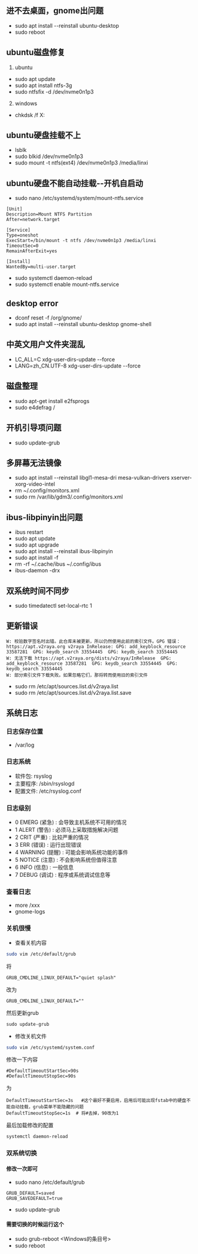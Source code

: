 ## 进不去桌面，gnome出问题
* sudo apt install --reinstall ubuntu-desktop
* sudo reboot
## ubuntu磁盘修复
1. ubuntu
* sudo apt update
* sudo apt install ntfs-3g
* sudo ntfsfix -d /dev/nvme0n1p3
2. windows
* chkdsk /f X:


## ubuntu硬盘挂载不上
* lsblk
* sudo blkid /dev/nvme0n1p3
* sudo mount -t ntfs(ext4) /dev/nvme0n1p3 /media/linxi
## ubuntu硬盘不能自动挂载--开机自启动
* sudo nano /etc/systemd/system/mount-ntfs.service
```
[Unit]
Description=Mount NTFS Partition
After=network.target

[Service]
Type=oneshot
ExecStart=/bin/mount -t ntfs /dev/nvme0n1p3 /media/linxi
TimeoutSec=0
RemainAfterExit=yes

[Install]
WantedBy=multi-user.target
```
* sudo systemctl daemon-reload
* sudo systemctl enable mount-ntfs.service
## desktop error
* dconf reset -f /org/gnome/
* sudo apt install --reinstall ubuntu-desktop gnome-shell
## 中英文用户文件夹混乱
* LC_ALL=C xdg-user-dirs-update --force
* LANG=zh_CN.UTF-8 xdg-user-dirs-update --force

## 磁盘整理
* sudo apt-get install e2fsprogs
* sudo e4defrag /
## 开机引导项问题
* sudo update-grub

## 多屏幕无法镜像
* sudo apt install --reinstall libgl1-mesa-dri mesa-vulkan-drivers xserver-xorg-video-intel
* rm ~/.config/monitors.xml
* sudo rm /var/lib/gdm3/.config/monitors.xml

## ibus-libpinyin出问题
* ibus restart
* sudo apt update
* sudo apt upgrade
* sudo apt install --reinstall ibus-libpinyin
* sudo apt install -f
* rm -rf ~/.cache/ibus ~/.config/ibus
* ibus-daemon -drx

## 双系统时间不同步
* sudo timedatectl set-local-rtc 1

## 更新错误
```
W: 校验数字签名时出错。此仓库未被更新，所以仍然使用此前的索引文件。GPG 错误：https://apt.v2raya.org v2raya InRelease: GPG: add_keyblock_resource 33587281  GPG: keydb_search 33554445  GPG: keydb_search 33554445
W: 无法下载 https://apt.v2raya.org/dists/v2raya/InRelease  GPG: add_keyblock_resource 33587281  GPG: keydb_search 33554445  GPG: keydb_search 33554445
W: 部分索引文件下载失败。如果忽略它们，那将转而使用旧的索引文件
```
* sudo rm /etc/apt/sources.list.d/v2raya.list
* sudo rm /etc/apt/sources.list.d/v2raya.list.save

## 系统日志
### 日志保存位置
* /var/log
### 日志系统
* 软件包: rsyslog
* 主要程序: /sbin/rsyslogd
* 配置文件: /etc/rsyslog.conf
### 日志级别
* 0 EMERG (紧急) : 会导致主机系统不可用的情况
* 1 ALERT (警告) : 必须马上采取措施解决问题
* 2 CRIT (严重) : 比较严重的情况
* 3 ERR (错误) : 运行出现错误
* 4 WARNING (提醒) : 可能会影响系统功能的事件
* 5 NOTICE (注意) : 不会影响系统但值得注意
* 6 INFO (信息) : 一般信息
* 7 DEBUG (调试) : 程序或系统调试信息等
### 查看日志
* more /xxx
* gnome-logs

### 关机很慢
* 查看关机内容
```bash
sudo vim /etc/default/grub
```
将
```
GRUB_CMDLINE_LINUX_DEFAULT="quiet splash"
```
改为
```
GRUB_CMDLINE_LINUX_DEFAULT=""
```
然后更新grub
```
sudo update-grub
```

* 修改关机文件
```bash
sudo vim /etc/systemd/system.conf 
```
修改一下内容
```
#DefaultTimeoutStartSec=90s
#DefaultTimeoutStopSec=90s
```
为
```
DefaultTimeoutStartSec=3s   #这个最好不要启用，启用后可能出现fstab中的硬盘不能自动挂载，grub菜单不能隐藏的问题
DefaultTimeoutStopSec=1s  # 将#去掉，90改为1
```
最后加载修改的配置
```bash
systemctl daemon-reload
```

### 双系统切换
#### 修改一次即可
* sudo nano /etc/default/grub
```
GRUB_DEFAULT=saved
GRUB_SAVEDEFAULT=true
```
* sudo update-grub
#### 需要切换的时候运行这个
* sudo grub-reboot <Windows的条目号>
* sudo reboot
